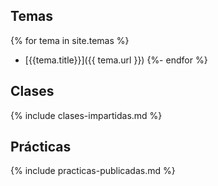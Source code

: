 ## Temas

{% for tema in site.temas %}
* [{{tema.title}}]({{ tema.url }})
{%- endfor %}

## Clases 

{% include clases-impartidas.md %}

## Prácticas

{% include practicas-publicadas.md  %}

<!--
## [El Grado](degree.md)

## [Recursos](resources.md)

## [Exámenes de convocatoria](exams.md)

## [Calendarios, Horarios y Exámenes](timetables.md)

## [Referencias](references.md)

## [Tema 0: La Asignatura de PL. Guía Docente](tema0-introduccion-a-pl/guia-docente.md)

### [Práctica pb-gh-campus-expert](tema0-introduccion-a-pl/practicas/pb-gh-campus-expert)

### [Práctica p0-t0-esprima-logging](tema0-introduccion-a-pl/practicas/p0-t0-esprima-logging)

## [Tema 1: Introducción a JavaScript](tema1-introduccion-a-javascript/)

### [Práctica de Manejo del iaas.ull.es (p1-t1-iaas)](tema1-introduccion-a-javascript/practicas/p1-t1-iaas/README.md)

### [Práctica de Testing. Traduciendo de XML a JSON (p2-t1-testing)](tema1-introduccion-a-javascript/practicas/p2-t1-testing/)

## [Tema 2: Expresiones Regulares y Análisis Léxico](tema2-expresiones-regulares-y-analisis-lexico/README.md)

### [ Práctica de Expresiones Regulares (p3-t2-regexp)](tema2-expresiones-regulares-y-analisis-lexico/practicas/p3-t2-regexp/reto)

### [Práctica Escribir un Analizador Léxico para Javascript (p4-t2-lexer)](tema2-expresiones-regulares-y-analisis-lexico/practicas/p4-t2-lexer/README.md)

## [Tema 3: Análisis Sintáctico Descendente Recursivo (e Interpretación de Código)](tema3-analisis-descendente-predictivo-recursivo)

### [Práctica p5-t3-egg-0](tema3-analisis-descendente-predictivo-recursivo/practicas/p5-t3-egg-0)

### [Práctica p6-t3-egg-1](tema3-analisis-descendente-predictivo-recursivo/practicas/p6-t3-egg-1)

### [Práctica p7-t3-egg-1](tema3-analisis-descendente-predictivo-recursivo/practicas/p6-t3-egg-1)

### [Práctica p8-t3-pdr-infix2egg](tema3-analisis-descendente-predictivo-recursivo/practicas/p8-t3-pdr-infix2egg)

## [Tema 4: Parsing Expression Grammars](tema4-parsing-expression-grammars)

### [Práctica p9-t4-peg-infix2egg](tema4-parsing-expression-grammars/practicas/p9-t4-peg-infix2egg)

## [Tema 5: Análisis Ascendente](tema5-analisis-ascendente)

### [Práctica p10-t5-jison-infix2egg](tema5-analisis-ascendente/practicas/p10-t5-jison-infix2egg)


## [Tema 6: Análisis Dependiente del Contexto](tema6-analisis-dependiente-del-contexto)
-->